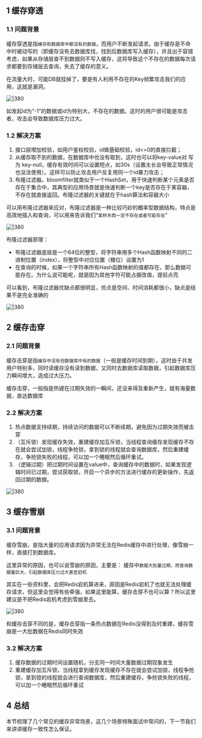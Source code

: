 
## 1 缓存穿透

### 1.1 问题背景

缓存穿透是指`缓存和数据库中都没有的数据`，而用户不断发起请求。由于缓存是不命中时被动写的（即缓存没有去数据库找，找到后数据库写入缓存），并且出于容错考虑，如果从存储层查不到数据则不写入缓存，这将导致这个不存在的数据每次请求都要到存储层去查询，失去了缓存的意义。

在流量大时，可能DB就挂掉了，要是有人利用不存在的Key频繁攻击我们的应用，这就是漏洞。

![|380](https://my-obsidian-image.oss-cn-guangzhou.aliyuncs.com/2024/04/431326381a27a4f3ad5cf980ff956062.png)

如发起id为“-1”的数据或id为特别大，不存在的数据。这时的用户很可能是攻击者，攻击会导致数据库压力过大。

### 1.2 解决方案

1. 接口层增加校验，如用户鉴权校验，id做基础校验，id<=0的直接拦截；
2. 从缓存取不到的数据，在数据库中也没有取到，这时也可以将key-value对 写为 key-null，缓存有效时间可以设置短点，如30s（设置太长会导致正常情况也没法使用）。这样可以防止攻击用户反复用同一个id暴力攻击；
3. 布隆过滤器。bloomfilter就类似于一个HashSet，用于快速判断某个元素是否存在于集合中，其典型的应用场景就是快速判断一个key是否存在于某容器，不存在就直接返回。布隆过滤器的关键就在于hash算法和容器大小

可以用布隆过滤器来应对，布隆过滤器是一种比较巧妙的概率型数据结构，特点是高效地插入和查询，可以用来告诉我们“`某样东西一定不存在或者可能存在`”

![|380](https://my-obsidian-image.oss-cn-guangzhou.aliyuncs.com/2024/04/ddb0120a402fcb98bd97e1d5531d783a.png)

布隆过滤器原理：
- 布隆过滤器底层是一个64位的整型，将字符串用多个Hash函数映射不同的二进制位置（index），将整型中对应位置（桶位）设置为1
- 在查询的时候，如果一个字符串所有Hash函数映射的值都存在，那么数据可能存在。为什么说可能呢，就是因为其他字符可能占据改值，提前点亮

可以看到，布隆过滤器优缺点都很明显，优点是空间、时间消耗都很小，缺点是结果不是完全准确的

![|380](https://my-obsidian-image.oss-cn-guangzhou.aliyuncs.com/2024/04/86ceffdb60086a181e744518c0f65969.png)


## 2 缓存击穿

### 2.1 问题背景

缓存击穿是指`缓存中没有但数据库中有的数据`（一般是缓存时间到期），这时由于并发用户特别多，同时读缓存没有读到数据，又同时去数据库读取数据，引起数据库压力瞬间增大，造成过大压力。

缓存击穿，一般指是热键在过期失效的一瞬间，还没来得及重新产生，就有海量数据，直达数据库
### 2.2 解决方案

1. 热点数据支持续期，持续访问的数据可以不断续期，避免因为过期失效而被击穿
2. （互斥锁）发现缓存失效，重建缓存加互斥锁，当线程查询缓存发现缓存不存在就会尝试加锁，线程争抢锁，拿到锁的线程就会查询数据库，然后重建缓存，争抢锁失败的线程，可以加一个睡眠然后循环重试。
3. （逻辑过期）把过期时间设置在value中，查询缓存中的数据时，如果发现逻辑时间已过期，尝试获取锁，开启一个异步的方法进行缓存的更新操作，先返回过期的数据。

![|380](https://my-obsidian-image.oss-cn-guangzhou.aliyuncs.com/2024/04/9ccecf66e0be22ced8ced13d554bfb84.png)

## 3 缓存雪崩

### 3.1 问题背景

缓存雪崩，是指大量的应用请求因为异常无法在Redis缓存中进行处理，像雪崩一样，直接打到数据库。

这里异常的原因，也可以说雪崩的原因，主要是：
缓存中`数据大批量过期，而查询数据量巨大，引起数据库压力过大甚至宕机`

其实在一些资料里，会把Redis宕机算进来，原因是Redis宕机了也就无法处理缓存请求，但这里会觉得有些牵强，如果这里能算，缓存击穿不也可以算？所以这里建议是不把Redis宕机考虑到雪崩里去。

![|380](https://my-obsidian-image.oss-cn-guangzhou.aliyuncs.com/2024/04/77b359987bc6d62491a8e457c0b80dbb.png)

和缓存击穿不同的是，缓存击穿指一条热点数据在Redis没得到及时重建，缓存雪崩是一大批数据在Redis同时失效
### 3.2 解决方案

1. 缓存数据的过期时间设置随机，分支同一时间大量数据过期现象发生
2. 重建缓存加互斥锁，当线程拿到缓存发现缓存不存在就会尝试加锁，线程争抢锁，拿到锁的线程就会进行查询数据库，然后重建缓存，争抢锁失败的线程，可以加一个睡眠然后循环重试


## 4 总结

本节梳理了几个常见的缓存异常场景，这几个场景特殊面试中常问的，下一节我们来讲讲缓存一致性怎么保证。